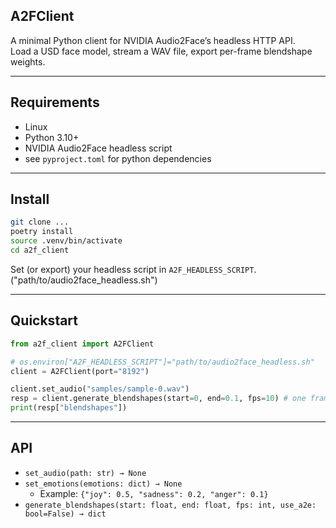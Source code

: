 ## A2FClient

A minimal Python client for NVIDIA Audio2Face’s headless HTTP API.  
Load a USD face model, stream a WAV file, export per-frame blendshape weights.

---

## Requirements

-  Linux  
-  Python 3.10+  
-  NVIDIA Audio2Face headless script  
- see `pyproject.toml` for python dependencies

---

## Install

```bash
git clone ...
poetry install
source .venv/bin/activate
cd a2f_client
```

Set (or export) your headless script in `A2F_HEADLESS_SCRIPT`. ("path/to/audio2face_headless.sh")

---

## Quickstart

```python
from a2f_client import A2FClient

# os.environ["A2F_HEADLESS_SCRIPT"]="path/to/audio2face_headless.sh"
client = A2FClient(port="8192")  

client.set_audio("samples/sample-0.wav")
resp = client.generate_blendshapes(start=0, end=0.1, fps=10) # one frame
print(resp["blendshapes"])
```

---

## API

-  `set_audio(path: str) → None`  
-  `set_emotions(emotions: dict) → None`  
     - Example: `{"joy": 0.5, "sadness": 0.2, "anger": 0.1}`
-  `generate_blendshapes(start: float, end: float, fps: int, use_a2e: bool=False) → dict`  
